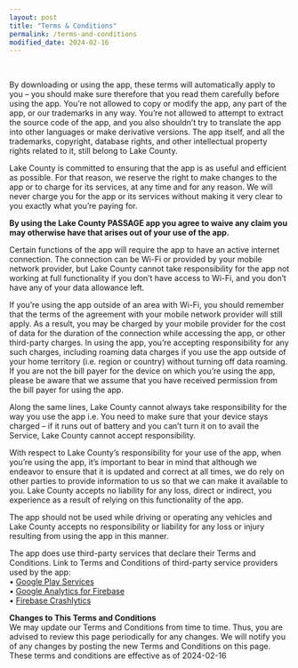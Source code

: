 ```yaml
---
layout: post
title: "Terms & Conditions"
permalink: /terms-and-conditions
modified_date: 2024-02-16
---
```

<br>

By downloading or using the app, these terms will automatically apply to you – you should make sure therefore that you read them carefully before using the app. You’re not allowed to copy or modify the app, any part of the app, or our trademarks in any way. You’re not allowed to attempt to extract the source code of the app, and you also shouldn’t try to translate the app into other languages or make derivative versions. The app itself, and all the trademarks, copyright, database rights, and other intellectual property rights related to it, still belong to Lake County.

Lake County is committed to ensuring that the app is as useful and efficient as possible. For that reason, we reserve the right to make changes to the app or to charge for its services, at any time and for any reason. We will never charge you for the app or its services without making it very clear to you exactly what you’re paying for.

**By using the Lake County PASSAGE app you agree to waive any claim you may otherwise have that arises out of your use of the app.**

Certain functions of the app will require the app to have an active internet connection. The connection can be Wi-Fi or provided by your mobile network provider, but Lake County cannot take responsibility for the app not working at full functionality if you don’t have access to Wi-Fi, and you don’t have any of your data allowance left.

If you’re using the app outside of an area with Wi-Fi, you should remember that the terms of the agreement with your mobile network provider will still apply. As a result, you may be charged by your mobile provider for the cost of data for the duration of the connection while accessing the app, or other third-party charges. In using the app, you’re accepting responsibility for any such charges, including roaming data charges if you use the app outside of your home territory (i.e. region or country) without turning off data roaming. If you are not the bill payer for the device on which you’re using the app, please be aware that we assume that you have received permission from the bill payer for using the app.

Along the same lines, Lake County cannot always take responsibility for the way you use the app i.e. You need to make sure that your device stays charged – if it runs out of battery and you can’t turn it on to avail the Service, Lake County cannot accept responsibility.

With respect to Lake County’s responsibility for your use of the app, when you’re using the app, it’s important to bear in mind that although we endeavor to ensure that it is updated and correct at all times, we do rely on other parties to provide information to us so that we can make it available to you. Lake County accepts no liability for any loss, direct or indirect, you experience as a result of relying on this functionality of the app.

The app should not be used while driving or operating any vehicles and Lake County accepts no responsibility or liability for any loss or injury resulting from using the app in this manner.

The app does use third-party services that declare their Terms and Conditions.
Link to Terms and Conditions of third-party service providers used by the app:\
•	[Google Play Services](https://policies.google.com/terms)\
•	[Google Analytics for Firebase](https://www.google.com/analytics/terms/)\
•	[Firebase Crashlytics](https://firebase.google.com/terms/crashlytics)

**Changes to This Terms and Conditions**\
We may update our Terms and Conditions from time to time. Thus, you are advised to review this page periodically for any changes. We will notify you of any changes by posting the new Terms and Conditions on this page.
These terms and conditions are effective as of 2024-02-16

